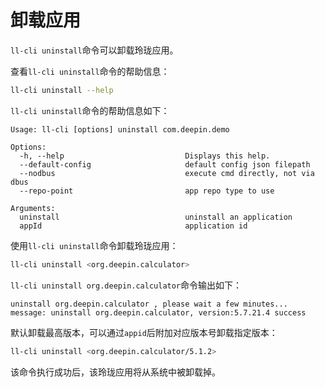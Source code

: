 <!--
SPDX-FileCopyrightText: 2023 UnionTech Software Technology Co., Ltd.

SPDX-License-Identifier: LGPL-3.0-or-later
-->

# 卸载应用

`ll-cli uninstall`命令可以卸载玲珑应用。

查看`ll-cli uninstall`命令的帮助信息：

```bash
ll-cli uninstall --help
```

`ll-cli uninstall`命令的帮助信息如下：

```text
Usage: ll-cli [options] uninstall com.deepin.demo

Options:
  -h, --help                           Displays this help.
  --default-config                     default config json filepath
  --nodbus                             execute cmd directly, not via dbus
  --repo-point                         app repo type to use

Arguments:
  uninstall                            uninstall an application
  appId                                application id
```

使用`ll-cli uninstall`命令卸载玲珑应用：

```bash
ll-cli uninstall <org.deepin.calculator>
```

`ll-cli uninstall org.deepin.calculator`命令输出如下：

```text
uninstall org.deepin.calculator , please wait a few minutes...
message: uninstall org.deepin.calculator, version:5.7.21.4 success
```

默认卸载最高版本，可以通过`appid`后附加对应版本号卸载指定版本：

```bash
ll-cli uninstall <org.deepin.calculator/5.1.2>
```

该命令执行成功后，该玲珑应用将从系统中被卸载掉。
